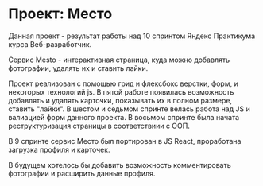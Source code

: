 # Проект: Место

Данная проект - результат работы над 10 спринтом Яндекс Практикума курса Веб-разработчик. 

Cервис Mesto - интерактивная страница, куда можно добавлять фотографии, удалять их и ставить лайки.

Проект реализован с помощью грид и флексбокс верстки, форм, и некоторых технологий js.
В пятой работе появилась возможность добавлять и удалять карточки, показывать их в полном размере, ставить "лайки".
В шестом и седьмом спринте велась работа над JS и валиацией форм данного проекта.
В восьмом спринте была начата реструктуризация страницы в соответствиии с ООП.

В 9 спринте сервис Место был портирован в JS React, проработана загрузка профиля и карточек.

В будущем хотелось бы добавить возможность комментировать фотографии и расширить данные профиля.

